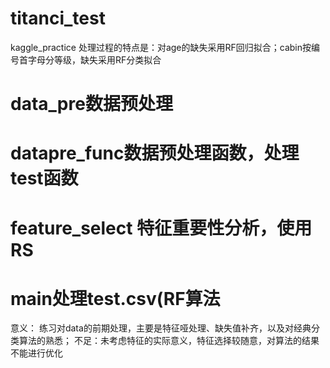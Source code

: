 # titanci_test
kaggle_practice
处理过程的特点是：对age的缺失采用RF回归拟合；cabin按编号首字母分等级，缺失采用RF分类拟合
# data_pre数据预处理
# datapre_func数据预处理函数，处理test函数
# feature_select 特征重要性分析，使用RS
# main处理test.csv(RF算法
意义：
练习对data的前期处理，主要是特征哑处理、缺失值补齐，以及对经典分类算法的熟悉；
不足：未考虑特征的实际意义，特征选择较随意，对算法的结果不能进行优化
